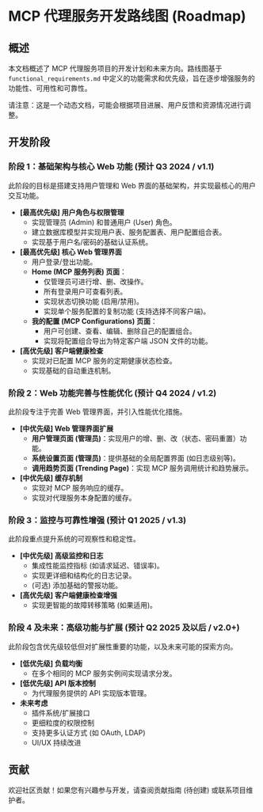 # MCP 代理服务开发路线图 (Roadmap)

## 概述

本文档概述了 MCP 代理服务项目的开发计划和未来方向。路线图基于 `functional_requirements.md` 中定义的功能需求和优先级，旨在逐步增强服务的功能性、可用性和可靠性。

请注意：这是一个动态文档，可能会根据项目进展、用户反馈和资源情况进行调整。

## 开发阶段

### 阶段 1：基础架构与核心 Web 功能 (预计 Q3 2024 / v1.1)

此阶段的目标是搭建支持用户管理和 Web 界面的基础架构，并实现最核心的用户交互功能。

- **[最高优先级] 用户角色与权限管理**
    - 实现管理员 (Admin) 和普通用户 (User) 角色。
    - 建立数据库模型并实现用户表、服务配置表、用户配置组合表。
    - 实现基于用户名/密码的基础认证系统。
- **[最高优先级] 核心 Web 管理界面**
    - 用户登录/登出功能。
    - **Home (MCP 服务列表) 页面**：
        - 仅管理员可进行增、删、改操作。
        - 所有登录用户可查看列表。
        - 实现状态切换功能 (启用/禁用)。
        - 实现单个服务配置的复制功能 (支持选择不同客户端)。
    - **我的配置 (MCP Configurations) 页面**：
        - 用户可创建、查看、编辑、删除自己的配置组合。
        - 实现将配置组合导出为特定客户端 JSON 文件的功能。
- **[高优先级] 客户端健康检查**
    - 实现对已配置 MCP 服务的定期健康状态检查。
    - 实现基础的自动重连机制。

### 阶段 2：Web 功能完善与性能优化 (预计 Q4 2024 / v1.2)

此阶段专注于完善 Web 管理界面，并引入性能优化措施。

- **[中优先级] Web 管理界面扩展**
    - **用户管理页面 (管理员)**：实现用户的增、删、改（状态、密码重置）功能。
    - **系统设置页面 (管理员)**：提供基础的全局配置界面 (如日志级别等)。
    - **调用趋势页面 (Trending Page)**：实现 MCP 服务调用统计和趋势展示。
- **[中优先级] 缓存机制**
    - 实现对 MCP 服务响应的缓存。
    - 实现对代理服务本身配置的缓存。

### 阶段 3：监控与可靠性增强 (预计 Q1 2025 / v1.3)

此阶段重点提升系统的可观察性和稳定性。

- **[中优先级] 高级监控和日志**
    - 集成性能监控指标 (如请求延迟、错误率)。
    - 实现更详细和结构化的日志记录。
    - (可选) 添加基础的警报功能。
- **[高优先级] 客户端健康检查增强**
    - 实现更智能的故障转移策略 (如果适用)。

### 阶段 4 及未来：高级功能与扩展 (预计 Q2 2025 及以后 / v2.0+)

此阶段包含优先级较低但对扩展性重要的功能，以及未来可能的探索方向。

- **[低优先级] 负载均衡**
    - 在多个相同的 MCP 服务实例间实现请求分发。
- **[低优先级] API 版本控制**
    - 为代理服务提供的 API 实现版本管理。
- **未来考虑**
    - 插件系统/扩展接口
    - 更细粒度的权限控制
    - 支持更多认证方式 (如 OAuth, LDAP)
    - UI/UX 持续改进

## 贡献

欢迎社区贡献！如果您有兴趣参与开发，请查阅贡献指南 (待创建) 或联系项目维护者。 